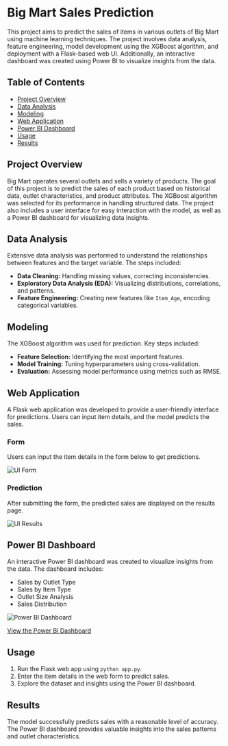 # Big Mart Sales Prediction

This project aims to predict the sales of items in various outlets of Big Mart using machine learning techniques. The project involves data analysis, feature engineering, model development using the XGBoost algorithm, and deployment with a Flask-based web UI. Additionally, an interactive dashboard was created using Power BI to visualize insights from the data.

## Table of Contents

- [Project Overview](#project-overview)
- [Data Analysis](#data-analysis)
- [Modeling](#modeling)
- [Web Application](#web-application)
- [Power BI Dashboard](#power-bi-dashboard)
- [Usage](#usage)
- [Results](#results)


## Project Overview

Big Mart operates several outlets and sells a variety of products. The goal of this project is to predict the sales of each product based on historical data, outlet characteristics, and product attributes. The XGBoost algorithm was selected for its performance in handling structured data. The project also includes a user interface for easy interaction with the model, as well as a Power BI dashboard for visualizing data insights.

## Data Analysis

Extensive data analysis was performed to understand the relationships between features and the target variable. The steps included:

- **Data Cleaning:** Handling missing values, correcting inconsistencies.
- **Exploratory Data Analysis (EDA):** Visualizing distributions, correlations, and patterns.
- **Feature Engineering:** Creating new features like `Item_Age`, encoding categorical variables.

## Modeling

The XGBoost algorithm was used for prediction. Key steps included:

- **Feature Selection:** Identifying the most important features.
- **Model Training:** Tuning hyperparameters using cross-validation.
- **Evaluation:** Assessing model performance using metrics such as RMSE.

## Web Application

A Flask web application was developed to provide a user-friendly interface for predictions. Users can input item details, and the model predicts the sales.
### Form

Users can input the item details in the form below to get predictions.

![UI Form](ui_form.png)

### Prediction

After submitting the form, the predicted sales are displayed on the results page.

![UI Results](ui_results.png)


## Power BI Dashboard

An interactive Power BI dashboard was created to visualize insights from the data. The dashboard includes:

- Sales by Outlet Type
- Sales by Item Type
- Outlet Size Analysis
- Sales Distribution
  
![Power BI Dashboard](dashboard_screenshot.png)

[View the Power BI Dashboard](https://app.powerbi.com/view?r=eyJrIjoiZDVkMWU4ZWEtMTk3YS00MGVjLTkxN2MtNjYxZTRmNDYyMmZjIiwidCI6IjcyNmMyZWUzLWY3NmQtNDA1OS05OWNhLWUxOTI3YWIyMmM2NiJ9)

## Usage

1. Run the Flask web app using `python app.py`.
2. Enter the item details in the web form to predict sales.
3. Explore the dataset and insights using the Power BI dashboard.

## Results

The model successfully predicts sales with a reasonable level of accuracy. The Power BI dashboard provides valuable insights into the sales patterns and outlet characteristics.



